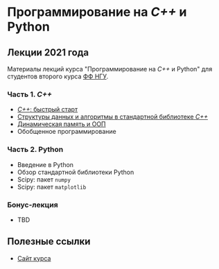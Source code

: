 # Программирование на *C++* и Python

## Лекции 2021 года

Материалы лекций курса "Программирование на *C++* и Python" для студентов второго курса [ФФ НГУ](http://phys.nsu.ru/).

### Часть 1. *C++*

* [*C++*: быстрый старт](L1_Cpp_fast_start.pptx)
* [Структуры данных и алгоритмы в стандартной библиотеке *C++*](L2_Cpp_data_structures.pptx)
* [Динамическая память и ООП](L3_OOP_memory_management.pptx)
* Обобщенное программирование

### Часть 2. Python

* Введение в Python
* Обзор стандартной библиотеки Python
* Scipy: пакет `numpy`
* Scipy: пакет `matplotlib`

### Бонус-лекция

* TBD

## Полезные ссылки

* [Сайт курса](https://cpp-python-nsu.inp.nsk.su/)
